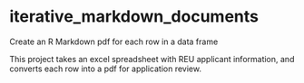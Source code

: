 # iterative_markdown_documents
Create an R Markdown pdf for each row in a data frame

This project takes an excel spreadsheet with REU applicant information, and converts each row into a pdf for application review.
